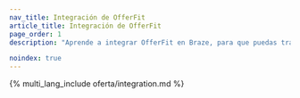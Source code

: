 ```yaml
---
nav_title: Integración de OfferFit
article_title: Integración de OfferFit
page_order: 1
description: "Aprende a integrar OfferFit en Braze, para que puedas trabajar con el equipo de servicios expertos en IA de OfferFit en la creación de casos de uso, de modo que puedas aprovechar la IA para tomar decisiones 1:1 que maximicen cualquier métrica empresarial."

noindex: true
---
```


{% multi_lang_include oferta/integration.md %}
